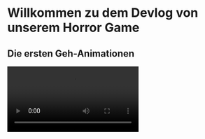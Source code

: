 # Willkommen zu dem Devlog von unserem Horror Game

## Die ersten Geh-Animationen
![](horror-game/Resources/First_Walking_Animations.mp4)
